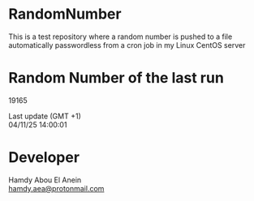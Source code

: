 # RandomNumber    
This is a test repository where a random number is pushed to a file automatically passwordless from a cron job in my Linux CentOS server    
# Random Number of the last run   
19165
      
Last update (GMT +1)    
04/11/25 14:00:01
# Developer    
Hamdy Abou El Anein   
hamdy.aea@protonmail.com
